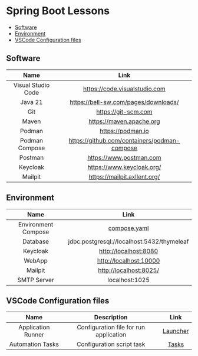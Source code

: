 # Spring Boot Lessons

- [Software](#software)
- [Environment](#environment)
- [VSCode Configuration files](#vscode-configuration-files)

## Software

| **Name** | **Link** |
| :-: | :-: |
| Visual Studio Code | <https://code.visualstudio.com> |
| Java 21 | <https://bell-sw.com/pages/downloads/> |
| Git  | <https://git-scm.com> |
| Maven | <https://maven.apache.org> |
| Podman | <https://podman.io> |
| Podman Compose | <https://github.com/containers/podman-compose> |
| Postman | <https://www.postman.com> |
| Keycloak  | <https://www.keycloak.org/> |
| Mailpit | <https://mailpit.axllent.org/> |

## Environment

| **Name** | **Link** |
| :-: | :-: |
| Environment Compose | [compose.yaml](./collections/compose.yaml) |
| Database | jdbc:postgresql://localhost:5432/thymeleaf |
| Keycloak | <http://localhost:8080> |
| WebApp | <http://localhost:10000> |
| Mailpit | <http://localhost:8025/> |
| SMTP Server | localhost:1025 |

## VSCode Configuration files

| **Name** | **Description** | **Link** |
| :-: | :-: | :-: |
| Application Runner | Configuration file for run application | [Launcher](.vscode/launch.json) |
| Automation Tasks | Configuration script task | [Tasks](.vscode/tasks.json) |

